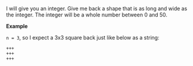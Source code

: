 I will give you an integer. Give me back a shape that is as long and wide as the integer. The integer will be a whole number between 0 and 50.

**Example**

`n = 3`, so I expect a 3x3 square back just like below as a string:

    +++
    +++
    +++